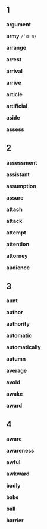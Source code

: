 ## 1
**argument**

**army**
`/ˈɑːm/`

**arrange**

**arrest**

**arrival**

**arrive**

**article**

**artificial**

**aside**

**assess**

## 2
**assessment**

**assistant**

**assumption**

**assure**

**attach**

**attack**

**attempt**

**attention**

**attorney**

**audience**

## 3
**aunt**

**author**

**authority**

**automatic**

**automatically**

**autumn**

**average**

**avoid**

**awake**

**award**

## 4
**aware**

**awareness**

**awful**

**awkward**

**badly**

**bake**

**ball**

**barrier**

